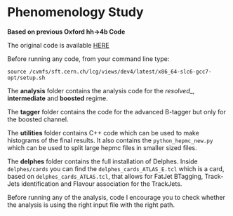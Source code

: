 # Phenomenology Study
**Based on previous Oxford hh->4b Code**

The original code is available [HERE](https://github.com/beojan/oxford-hh4b-pheno-code)

Before running any code, from your command line type: 

```source /cvmfs/sft.cern.ch/lcg/views/dev4/latest/x86_64-slc6-gcc7-opt/setup.sh```

The __analysis__ folder contains the analysis code for the _resolved__, __intermediate__ and __boosted__ regime.

The __tagger__ folder contains the code for the advanced B-tagger but only for the boosted channel.

The __utilities__ folder contains C++ code which can be used to make histograms of the final results. It also contains the ```python_hepmc_new.py``` which can be used to split large hepmc files in smaller sized files.

The __delphes__ folder contains the full installation of Delphes. Inside ```delphes/cards``` you can find the ```delphes_cards_ATLAS_E.tcl``` which is a card, based on ```delphes_cards_ATLAS.tcl```, that allows for FatJet BTagging, Track-Jets identification and Flavour association for the TrackJets. 

Before running any of the analysis, code I encourage you to check whether the analysis is using the right input file with the right path.



